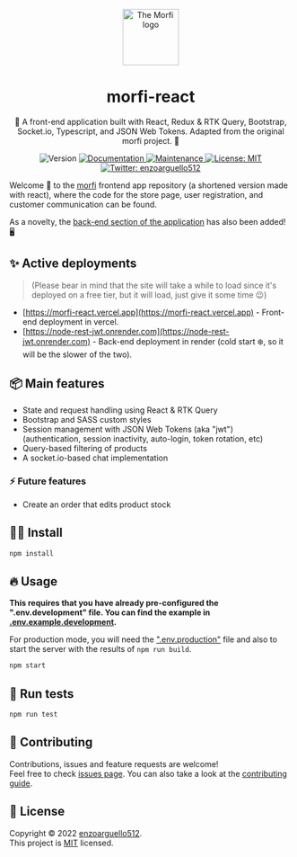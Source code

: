<p align="center">
  <a href="https://morfi-react.vercel.app">
    <img src="https://i.imgur.com/cDNjn1M.png" alt="The Morfi logo" height="100">
  </a>
  <h1 align="center">morfi-react</h1>
  <p align="center">🚀 A front-end application built with React, Redux & RTK Query, Bootstrap, Socket.io, Typescript, and JSON Web Tokens. Adapted from the original morfi project. 🍔<p>
  <p align="center">
    <img alt="Version" src="https://img.shields.io/badge/version-0.1.5-blue.svg?cacheSeconds=2592000" />
    <a href="https://github.com/enzoarguello512/api-rest-ecommerce#readme" target="_blank">
      <img alt="Documentation" src="https://img.shields.io/badge/documentation-yes-brightgreen.svg" />
    </a>
    <a href="https://github.com/enzoarguello512/api-rest-ecommerce/graphs/commit-activity" target="_blank">
      <img alt="Maintenance" src="https://img.shields.io/badge/Maintained%3F-yes-green.svg" />
    </a>
    <a href="https://github.com/enzoarguello512/api-rest-ecommerce/blob/master/LICENSE" target="_blank">
      <img alt="License: MIT" src="https://img.shields.io/github/license/enzoarguello512/morfi-react" />
    </a>
    <a href="https://twitter.com/enzoarguello512" target="_blank">
      <img alt="Twitter: enzoarguello512" src="https://img.shields.io/twitter/follow/enzoarguello512.svg?style=social" />
    </a>
  </p>
</p>

Welcome 👋 to the [morfi](https://github.com/enzoarguello512/morfi) frontend app repository (a shortened version made with react), where the code for the store page, user registration, and customer communication can be found.

As a novelty, the [back-end section of the application](https://github.com/enzoarguello512/node-rest-jwt) has also been added! 🖥

## ✨ Active deployments

> (Please bear in mind that the site will take a while to load since it's deployed on a free tier, but it will load, just give it some time 😉)

- [https://morfi-react.vercel.app](https://morfi-react.vercel.app) - Front-end deployment in vercel.
- [https://node-rest-jwt.onrender.com](https://node-rest-jwt.onrender.com) - Back-end deployment in render (cold start ❄️, so it will be the slower of the two).

## 📦 Main features

- State and request handling using React & RTK Query
- Bootstrap and SASS custom styles
- Session management with JSON Web Tokens (aka "jwt") (authentication, session inactivity, auto-login, token rotation, etc)
- Query-based filtering of products
- A socket.io-based chat implementation

### ⚡ Future features

- Create an order that edits product stock

## 👨‍💻 Install

```sh
npm install
```

## 🔥 Usage

**This requires that you have already pre-configured the ".env.development" file. You can find the example in [.env.example.development](https://github.com/enzoarguello512/morfi-react/blob/159b9b61dfd1772f6ae5fb8f70f17104af22a03d/.env.example.development).**

For production mode, you will need the [".env.production"](https://github.com/enzoarguello512/node-rest-jwt/blob/develop/.env.example) file and also to start the server with the results of `npm run build`.

```sh
npm start
```

## 🧪 Run tests

```sh
npm run test
```

## 🤝 Contributing

Contributions, issues and feature requests are welcome!<br />Feel free to check [issues page](https://github.com/enzoarguello512/api-rest-ecommerce/issues). You can also take a look at the [contributing guide](https://github.com/enzoarguello512/api-rest-ecommerce/blob/master/CONTRIBUTING.md).

## 📝 License

Copyright © 2022 [enzoarguello512](https://github.com/enzoarguello512).<br />
This project is [MIT](https://github.com/enzoarguello512/api-rest-ecommerce/blob/master/LICENSE) licensed.
